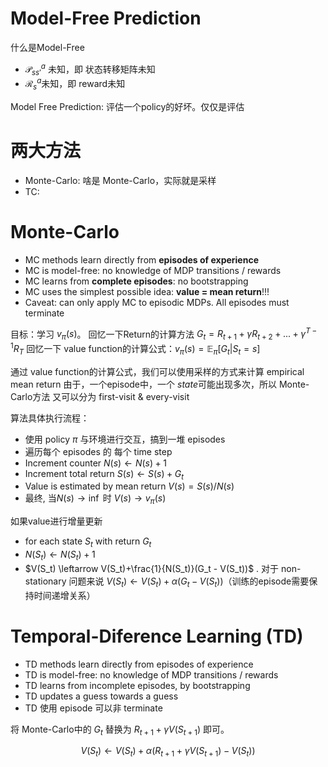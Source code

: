 # Model-Free Prediction

什么是Model-Free
* $\mathcal P_{ss'}^a$ 未知，即 状态转移矩阵未知
* $\mathcal R_s^a$未知，即 reward未知

Model Free Prediction: 评估一个policy的好坏。仅仅是评估


# 两大方法
* Monte-Carlo: 啥是 Monte-Carlo，实际就是采样
* TC: 

# Monte-Carlo
* MC methods learn directly from **episodes of experience**
* MC is model-free: no knowledge of MDP transitions / rewards
* MC learns from **complete episodes**: no bootstrapping
* MC uses the simplest possible idea: **value = mean return**!!!
* Caveat: can only apply MC to episodic MDPs. All episodes must terminate

目标：学习 $v_\pi(s)$。
回忆一下Return的计算方法 $G_t=R_{t+1}+\gamma R_{t+2} + ... + \gamma^{T-1}R_T$
回忆一下 value function的计算公式：$v_\pi(s)=\mathbb E_\pi[G_t|S_t=s]$

通过 value function的计算公式，我们可以使用采样的方式来计算 empirical mean return
由于，一个episode中，一个 $state$可能出现多次，所以 Monte-Carlo方法 又可以分为 first-visit & every-visit

算法具体执行流程：
* 使用 policy $\pi$ 与环境进行交互，搞到一堆 episodes
* 遍历每个 episodes 的 每个 time step
* Increment counter $N(s) \leftarrow N(s) + 1$
* Increment total return $S(s) \leftarrow S(s) + G_t$
* Value is estimated by mean return $V(s) = S(s)/N(s)$
* 最终, 当$N(s)\rightarrow \inf$ 时 $V(s) \rightarrow v_\pi(s)$


如果value进行增量更新
* for each state $S_t$ with return $G_t$
* $N(S_t)\leftarrow N(S_t) + 1$
* $V(S_t) \leftarrow V(S_t)+\frac{1}{N(S_t)}(G_t - V(S_t))$ . 对于 non-stationary 问题来说 $V(S_t) \leftarrow V(S_t)+\alpha(G_t - V(S_t))$（训练的episode需要保持时间递增关系）

# Temporal-Diference Learning (TD)
* TD methods learn directly from episodes of experience
* TD is model-free: no knowledge of MDP transitions / rewards
* TD learns from incomplete episodes, by bootstrapping
* TD updates a guess towards a guess
* TD 使用 episode 可以非 terminate

将 Monte-Carlo中的 $G_t$ 替换为 $R_{t+1} + \gamma V(S_{t+1})$ 即可。

$$
V(S_t) \leftarrow V(S_t)+\alpha\Bigr(R_{t+1} + \gamma V(S_{t+1}) - V(S_t)\Bigr)
$$
